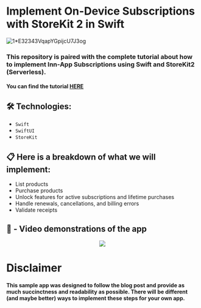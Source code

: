 
# Implement On-Device Subscriptions with StoreKit 2 in Swift

![1*E32343VqapYGpijcU7J3og](https://github.com/AisultanAskarov/storekit-2-demo-app/assets/36818367/6717409f-7a31-4bfc-996f-466a228dc391)

### This repository is paired with the complete tutorial about how to implement Inn-App Subscriptions using Swift and StoreKit2 (Serverless).

#### You can find the tutorial [HERE](https://medium.com/@aisultan.askarov/implement-inn-app-subscriptions-using-swift-and-storekit2-serverless-and-share-active-purchases-7d50f9ecdc09)

## 🛠️ Technologies:

* `Swift`
* `SwiftUI`
* `StoreKit`

## 📋 Here is a breakdown of what we will implement:

 - List products
 - Purchase products
 - Unlock features for active subscriptions and lifetime purchases
 - Handle renewals, cancellations, and billing errors
 - Validate receipts

## 🎥 - Video demonstrations of the app
<p align="center">
<img src=https://github.com/AisultanAskarov/storekit-2-demo-app/assets/36818367/df20cee2-a78b-49a6-b01e-2ede66031a15>
</p>

# Disclaimer
#### This sample app was designed to follow the blog post and provide as much succinctness and readability as possible. There will be different (and maybe better) ways to implement these steps for your own app.
